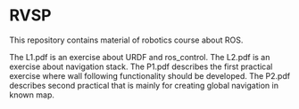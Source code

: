 # RVSP
This repository contains material of robotics course about ROS.

The L1.pdf is an exercise about URDF and ros_control.
The L2.pdf is an exercise about navigation stack.
The P1.pdf describes the first practical exercise where wall following functionality should be developed.
The P2.pdf describes second practical that is mainly for creating global navigation in known map.
